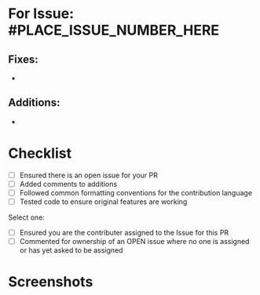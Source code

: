 # For Issue: #PLACE_ISSUE_NUMBER_HERE

## Fixes:
- 

## Additions:
- 

# Checklist
- [ ] Ensured there is an open issue for your PR
- [ ] Added comments to additions
- [ ] Followed common formatting conventions for the contribution language
- [ ] Tested code to ensure original features are working

Select one:
- [ ] Ensured you are the contributer assigned to the Issue for this PR
- [ ] Commented for ownership of an OPEN issue where no one is assigned or has yet asked to be assigned

# Screenshots
